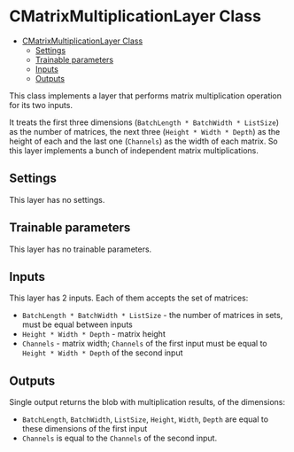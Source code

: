 # CMatrixMultiplicationLayer Class

<!-- TOC -->

- [CMatrixMultiplicationLayer Class](#cmatrixmultiplicationlayer-class)
    - [Settings](#settings)
    - [Trainable parameters](#trainable-parameters)
    - [Inputs](#inputs)
    - [Outputs](#outputs)

<!-- /TOC -->

This class implements a layer that performs matrix multiplication operation for its two inputs.

It treats the first three dimensions (`BatchLength * BatchWidth * ListSize`) as the number of matrices, the next three (`Height * Width * Depth`) as the height of each and the last one (`Channels`) as the width of each matrix. So this layer implements a bunch of independent matrix multiplications.

## Settings

This layer has no settings.

## Trainable parameters

This layer has no trainable parameters.

## Inputs

This layer has 2 inputs. Each of them accepts the set of matrices:

- `BatchLength * BatchWidth * ListSize` - the number of matrices in sets, must be equal between inputs
- `Height * Width * Depth` - matrix height
- `Channels` - matrix width; `Channels` of the first input must be equal to `Height * Width * Depth` of the second input

## Outputs

Single output returns the blob with multiplication results, of the dimensions:

- `BatchLength`, `BatchWidth`, `ListSize`, `Height`, `Width`, `Depth` are equal to these dimensions of the first input
- `Channels` is equal to the `Channels` of the second input.
